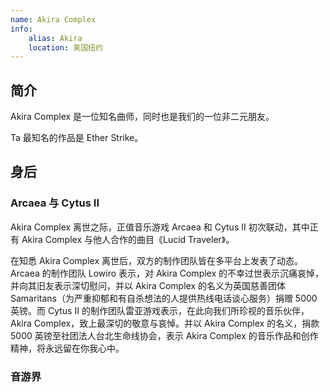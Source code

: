 ```yaml
---
name: Akira Complex
info:
    alias: Akira
    location: 美国纽约
---
```


## 简介

Akira Complex 是一位知名曲师，同时也是我们的一位非二元朋友。

Ta 最知名的作品是 Ether Strike。

## 身后

### Arcaea 与 Cytus II

Akira Complex 离世之际，正值音乐游戏 Arcaea 和 Cytus II 初次联动，其中正有 Akira Complex 与他人合作的曲目《Lucid Traveler》。

在知悉 Akira Complex 离世后，双方的制作团队皆在多平台上发表了动态。Arcaea 的制作团队 Lowiro 表示，对 Akira Complex 的不幸过世表示沉痛哀悼，并向其旧友表示深切慰问，并以 Akira Complex 的名义为英国慈善团体 Samaritans（为严重抑郁和有自杀想法的人提供热线电话谈心服务）捐赠 5000 英镑。而 Cytus II 的制作团队雷亚游戏表示，在此向我们所珍视的音乐伙伴，Akira Complex，致上最深切的敬意与哀悼。并以 Akira Complex 的名义，捐款 5000 英镑至社团法人台北生命线协会，表示 Akira Complex 的音乐作品和创作精神，将永远留在你我心中。

### 音游界

### 


